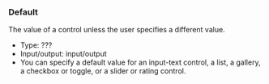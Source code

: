 ### Default ###
The value of a control unless the user specifies a different value.

- Type: ???
- Input/output: input/output
- You can specify a default value for an input-text control, a list, a gallery, a checkbox or toggle, or a slider or rating control.
